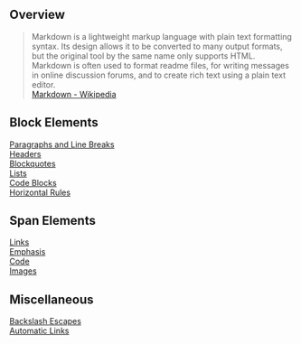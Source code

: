 ## Overview
> Markdown is a lightweight markup language with plain text formatting syntax. Its design allows it to be converted to many output formats, but the original tool by the same name only supports HTML. Markdown is often used to format readme files, for writing messages in online discussion forums, and to create rich text using a plain text editor.   
> [Markdown - Wikipedia](https://en.wikipedia.org/wiki/Markdown "Markdown - Wikipedia")
## Block Elements

[Paragraphs and Line Breaks](Block-Elements/Paragraphs-and-Line-Breaks.md "Paragraphs and Line Breaks")  
[Headers](Block-Elements/Headers.md "Headers")  
[Blockquotes](Block-Elements/Blockquotes.md "Blockquotes")  
[Lists](Block-Elements/Lists.md "Lists")  
[Code Blocks](Block-Elements/Code-Blocks.md "Code Blocks")   
[Horizontal Rules](Block-Elements/Horizontal-Rules.md "Horizontal Rules")  

## Span Elements

[Links](Span-Elements/Link.md "Span Elements")  
[Emphasis](Span-Elements/Emphasis.md "Emphasis")  
[Code](Span-Elements/Code.md "Code")  
[Images](Span-Elements/Images.md "Images")  

## Miscellaneous

[Backslash Escapes](Miscellaneous/Backslash-escapes.md "Backslash Escapes")  
[Automatic Links](Miscellaneous/Automatic-Links.md "Automatic Links") 
